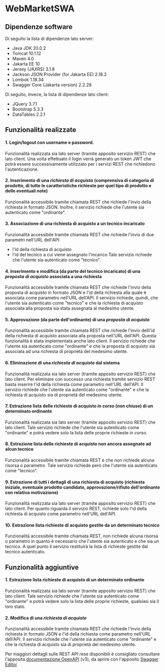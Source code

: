 # WebMarketSWA

## Dipendenze software
Di seguito la lista di dipendenze lato server:
- Java JDK 20.0.2
- Tomcat 10.1.12
- Maven 4.0
- Jakarta EE 10
- Jersey (JAXRS) 3.1.8
- Jackson JSON Provider (for Jakarta EE) 2.18.2
- Lombok 1.18.34
- Swagger Core (Jakarta version) 2.2.28

Di seguito, invece, la lista di dipendenze lato client:
- JQuery 3.7.1
- Bootstrap 5.3.3
- DataTables 2.2.1

## Funzionalità realizzate

#### 1. Login/logout con username e password.

Funzionalità realizzata sia lato server (tramite apposito servizio REST) che lato client.
Una volta effettuato il login verrà generato un token JWT che potrà essere successivamente utilizzato per i servizi REST che richiedono l'autenticazione.

#### 2. Inserimento di una *richiesta di acquisto* (comprensiva di categoria di prodotto, di tutte le caratteristiche richieste per quel tipo di prodotto e delle eventuali note)

Funzionalità accessibile tramite chiamata REST che richiede l'invio della richiesta in formato JSON.
Inoltre, il servizio richiede che l'utente sia autenticato come "ordinante".

#### 3. Associazione di una richiesta di acquisto a un tecnico incaricato  

Funzionalità accessibile tramite chiamata REST che richiede l'invio di due parametri nell'URL dell'API:
- l'id della richiesta di acquisto
- l'id del tecnico a cui viene assegnato l'incarico
Tale servizio richiede che l'utente sia autenticato come "tecnico".

#### 4. Inserimento e modifica (da parte del tecnico incaricato) di una *proposta di acquisto* associata a una richiesta 

Funzionalità accessibile tramite chiamata REST che richiede l'invio della proposta di acquisto in formato JSON e l'id della richiesta alla quale è associata come parametro nell'URL dell'API.
Il servizio richiede, quindi, che l'utente sia autenticato come "tecnico" e che la richiesta di acquisto associata alla proposta sia stata assegnata al medesimo utente.

#### 5. Approvazione (da parte dell'ordinante) di una *proposta di acquisto*

Funzionalità accessibile tramite chiamata REST che richiede l'invio delll'id della richiesta di acquisto associata alla proposta nell'URL dell'API.
Questa funzionalità è stata implementata anche lato client.
Il servizio richiede che l'utente sia autenticato come "ordinante" e che la proposta di acquisto sia associata ad una richiesta di proprietà del medesimo utente.

#### 6. Eliminazione di una *richiesta di acquisto* dal sistema

Funzionalità realizzata sia lato server (tramite apposito servizio REST) che lato client.
Per eliminare con successo una richiesta tramite servizio REST basta inserire l'id della richiesta come parametro nell'URL dell'API.
Il servizio richiede che l'utente sia autenticato come "ordinante" e che la richiesta di acquisto sia di proprietà del medesimo utente.

#### 7. Estrazione lista delle richieste di acquisto *in corso* (non chiuse) di un determinato ordinante

Funzionalità realizzata sia lato server (tramite apposito servizio REST) che lato client.
Tale servizio richiede che l'utente sia autenticato come "ordinante" e potrà vedere solo la lista delle proprie richieste *in corso*.

#### 8. Estrazione lista delle richieste di acquisto non ancora assegnate ad alcun tecnico

Funzionalità accessibile tramite chiamata REST e che non richiede alcuna risorsa o parametro.
Tale servizio richiede però che l'utente sia autenticato come "tecnico".

#### 9. Estrazione di tutti i dettagli di una richiesta di acquisto (richiesta iniziale, eventuale prodotto candidato, approvazione/rifiuto dell'ordinante con relativa motivazione)

Funzionalità realizzata sia lato server (tramite apposito servizio REST) che lato client.
Per quanto riguarda il servizio REST, richiede solo l'id della richiesta di acquisto come parametro nell'URL dell'API.

#### 10. Estrazione lista richieste di acquisto gestite da un determinato tecnico

Funzionalità accessibile tramite chiamata REST, non richiede alcuna risorsa o parametro in quanto è necessario che l'utente sia autenticato e che sia un tecnico.
A quel punto il servizio restituirà la lista di richieste gestite dal tecnico autenticato.

## Funzionalità aggiuntive

#### 1. Estrazione lista richieste di acquisto di un determinato ordinante

Funzionalità realizzata sia lato server (tramite apposito servizio REST) che lato client.
Tale servizio richiede che l'utente sia autenticato come "ordinante" e potrà vedere solo la lista delle proprie richieste, qualsiasi sia il loro stato.

#### 2. Modifica di una *richiesta di acquisto*

Funzionalità accessibile tramite chiamata REST che richiede l'invio della richiesta in formato JSON e l'id della richiesta come parametro nell'URL dell'API.
Il servizio richiede che l'utente sia autenticato come "ordinante" e che la richiesta di acquisto sia di proprietà del medesimo utente.

Per maggiori dettagli sulle REST API rese disponibili è consigliato consultare l'apposita [documentazione OpenAPI](/openapi.yaml) (v3), da aprire con l'apposito [Swagger Editor](https://editor.swagger.io)
